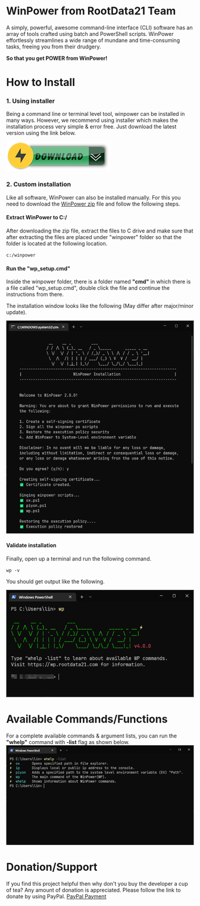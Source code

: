 # WinPower from RootData21 Team
A simply, powerful, awesome command-line interface (CLI) software has an array of tools crafted using batch and PowerShell scripts. WinPower effortlessly streamlines
a wide range of mundane and time-consuming tasks, freeing you from their drudgery. 

**So that you get POWER from WinPower!**

# How to Install
### 1. Using installer
Being a command line or terminal level tool, winpower can be installed in many ways. However, we recommend
using installer which makes the installation process very simple & error free.
Just download the latest version using the link below.

[![Download WinPower](https://raw.githubusercontent.com/csabdulahad/winpower/main/dev/build/asset/download_button.png)](https://raw.githubusercontent.com/csabdulahad/winpower/master/download/WinPower.exe)

### 2. Custom installation
Like all software, WinPower can also be installed manually. For this you need to download the [WinPower zip](https://raw.githubusercontent.com/csabdulahad/winpower/master/download/WinPower.zip) file and follow the following steps.

#### Extract WinPower to C:/ 
After downloading the zip file, extract the files to C drive and make sure that after extracting the files
are placed under "winpower" folder so that the folder is located at the following location.
```
c:/winpower
```

#### Run the "wp_setup.cmd"

Inside the winpower folder, there is a folder named **"cmd"** in which there is a file called "wp_setup.cmd", double click the file and continue the instructions from there.

The installation window looks like the following (May differ after major/minor update).

![WinPower Setup Window](https://raw.githubusercontent.com/csabdulahad/winpower/main/dev/build/asset/setup_window.png)

#### Validate installation
Finally, open up a terminal and run the following command.
```
wp -v
```
You should get output like the following.

![WinPower Version Window](https://raw.githubusercontent.com/csabdulahad/winpower/main/dev/build/asset/winpower_version.png)

# Available Commands/Functions
For a complete available commands & argument lists, you can run the **"whelp"** command with **-list** flag as shown below. 
![WinPower whelp](https://raw.githubusercontent.com/csabdulahad/winpower/main/dev/build/asset/winpower_whelp.png)

# Donation/Support
If you find this project helpful then why don't you buy the developer a cup of tea? Any amount of donation is appreciated. Please follow the link to donate by using PayPal.
[PayPal Payment](https://paypal.me/rootdata21?country.x=GB&locale.x=en_GB)
